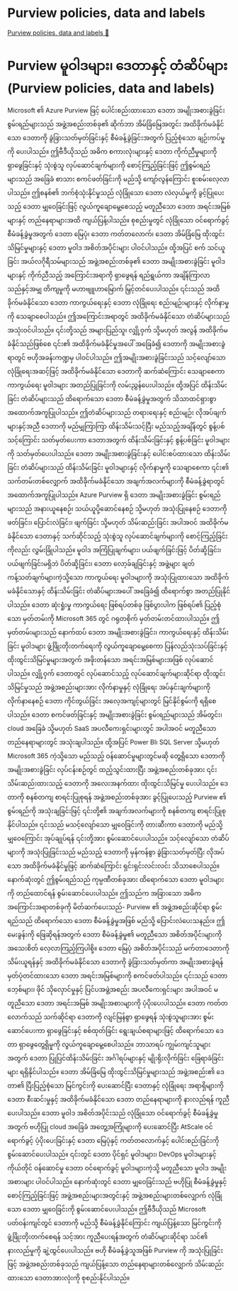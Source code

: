 # Purview policies, data and labels

[Purview policies, data and labels 🔗](https://www.coursera.org/learn/microsoft-sc-900-exam-preparation-and-practice/lecture/alnLb/purview-policies-data-and-labels)

# Purview မူဝါဒများ၊ ဒေတာနှင့် တံဆိပ်များ (Purview policies, data and labels)

Microsoft ၏ Azure Purview ဖြင့် ပေါင်းစည်းထားသော ဒေတာ အမျိုးအစားခွဲခြင်း စွမ်းရည်များသည် အဖွဲ့အစည်းတစ်ခု၏ ဆိုက်ဘာ အိမ်ခြံမြေအတွင်း အထိခိုက်မခံနိုင်သော ဒေတာကို ခွဲခြားသတ်မှတ်ခြင်းနှင့် စီမံခန့်ခွဲခြင်းအတွက် ပြည့်စုံသော ချဉ်းကပ်မှုကို ပေးပါသည်။ ဤဗီဒီယိုသည် အဓိက စကားလုံးများနှင့် ဒေတာ ကိုက်ညီမှုများကို ရှာဖွေခြင်းနှင့် သုံးစွဲသူ လုပ်ဆောင်ချက်များကို စောင့်ကြည့်ခြင်းဖြင့် ဤစွမ်းရည်များသည် အခြေခံ စာသား စကင်ဖတ်ခြင်းကို မည်သို့ ကျော်လွန်ကြောင်း စူးစမ်းလေ့လာပါသည်။ ဤစနစ်၏ ဘက်စုံသုံးနိုင်မှုသည် လုံခြုံသော ဒေတာ လဲလှယ်မှုကို ခွင့်ပြုပေးသည့် ဒေတာ မျှဝေခြင်းဖြင့် လွယ်ကူချောမွေ့စေသည့် မတူညီသော ဒေတာ အရင်းအမြစ်များနှင့် တည်နေရာများအထိ ကျယ်ပြန့်ပါသည်။ စုစည်းမှုတွင် လုံခြုံသော ဝင်ရောက်ခွင့် စီမံခန့်ခွဲမှုအတွက် ဒေတာ မြေပုံ၊ ဒေတာ ကတ်တလောက်၊ ဒေတာ အိမ်ခြံမြေ ထိုးထွင်းသိမြင်မှုများနှင့် ဒေတာ မူဝါဒ အစိတ်အပိုင်းများ ပါဝင်ပါသည်။ ထို့အပြင် စက် သင်ယူခြင်း အယ်လဂိုရီသမ်များသည် အဖွဲ့အစည်းတစ်ခု၏ ဒေတာ အမျိုးအစားခွဲခြင်း မူဝါဒများနှင့် ကိုက်ညီသည့် အကြောင်းအရာကို ရှာဖွေရန် ရည်ရွယ်ကာ အချိန်ကြာလာသည်နှင့်အမျှ တိကျမှုကို မဟာဗျူဟာမြောက် မြှင့်တင်ပေးပါသည်။ ၎င်းသည် အထိခိုက်မခံနိုင်သော ဒေတာ ကာကွယ်ရေးနှင့် ဒေတာ လုံခြုံရေး စည်းမျဉ်းများနှင့် လိုက်နာမှုကို သေချာစေပါသည်။ ဤအကြောင်းအရာတွင် အထိခိုက်မခံနိုင်သော တံဆိပ်များသည် အသုံးဝင်ပါသည်။ ၎င်းတို့သည် အများပြည်သူ၊ လျှို့ဝှက် သို့မဟုတ် အလွန် အထိခိုက်မခံနိုင်သည်ဖြစ်စေ ၎င်း၏ အထိခိုက်မခံနိုင်မှုအပေါ် အခြေခံ၍ ဒေတာကို အမျိုးအစားခွဲရာတွင် ဗဟိုအခန်းကဏ္ဍမှ ပါဝင်ပါသည်။ ဤအမျိုးအစားခွဲခြင်းသည် သင့်လျော်သော လုံခြုံရေးအဆင့်ဖြင့် အထိခိုက်မခံနိုင်သော ဒေတာကို ဆက်ဆံကြောင်း သေချာစေကာ ကာကွယ်ရေး မူဝါဒများ အတည်ပြုခြင်းကို လမ်းညွှန်ပေးပါသည်။ ထို့အပြင် ထိန်းသိမ်းခြင်း တံဆိပ်များသည် ထိရောက်သော ဒေတာ စီမံခန့်ခွဲမှုအတွက် သိသာထင်ရှားစွာ အထောက်အကူပြုပါသည်။ ဤတံဆိပ်များသည် တရားရေးနှင့် စည်းမျဉ်း လိုအပ်ချက်များနှင့်အညီ ဒေတာကို မည်မျှကြာကြာ ထိန်းသိမ်းသင့်ပြီး မည်သည့်အချိန်တွင် စွန့်ပစ်သင့်ကြောင်း သတ်မှတ်ပေးကာ ဒေတာအတွက် ထိန်းသိမ်းခြင်းနှင့် စွန့်ပစ်ခြင်း မူဝါဒများကို သတ်မှတ်ပေးပါသည်။ ဒေတာ အမျိုးအစားခွဲခြင်းနှင့် ပေါင်းစပ်ထားသော ထိန်းသိမ်းခြင်း တံဆိပ်များသည် ထိန်းသိမ်းခြင်း မူဝါဒများနှင့် လိုက်နာမှုကို သေချာစေကာ ၎င်း၏ သက်တမ်းတစ်လျှောက် အထိခိုက်မခံနိုင်သော အချက်အလက်များကို စီမံခန့်ခွဲရာတွင် အထောက်အကူပြုပါသည်။ Azure Purview ရှိ ဒေတာ အမျိုးအစားခွဲခြင်း စွမ်းရည်များသည် အနားယူနေစဉ်၊ သယ်ယူပို့ဆောင်နေစဉ် သို့မဟုတ် အသုံးပြုနေစဉ် ဒေတာကို ဖတ်ခြင်း၊ ပြောင်းလဲခြင်း၊ ဖျက်ခြင်း သို့မဟုတ် သိမ်းဆည်းခြင်း အပါအဝင် အထိခိုက်မခံနိုင်သော ဒေတာနှင့် သက်ဆိုင်သည့် သုံးစွဲသူ လုပ်ဆောင်ချက်များကို စောင့်ကြည့်ခြင်းကိုလည်း လွှမ်းခြုံပါသည်။ မူဝါဒ အကြံပြုချက်များ၊ ပယ်ဖျက်ခြင်းဖြင့် ပိတ်ဆို့ခြင်း၊ ပယ်ဖျက်ခြင်းမရှိဘဲ ပိတ်ဆို့ခြင်း၊ ဒေတာ လော့ခ်ချခြင်းနှင့် အဖွဲ့များ ချတ် ကန့်သတ်ချက်များကဲ့သို့သော ကာကွယ်ရေး မူဝါဒများကို အသုံးပြုထားသော အထိခိုက်မခံနိုင်သောနှင့် ထိန်းသိမ်းခြင်း တံဆိပ်များအပေါ် အခြေခံ၍ ထိရောက်စွာ အတည်ပြုနိုင်ပါသည်။ ဒေတာ ဆုံးရှုံးမှု ကာကွယ်ရေး ဖြစ်ရပ်တစ်ခု ဖြစ်ပွားပါက ဖြစ်ရပ်၏ ပြည့်စုံသော မှတ်တမ်းကို Microsoft 365 တွင် ဂရုတစိုက် မှတ်တမ်းတင်ထားပါသည်။ ဤမှတ်တမ်းများသည် နောက်ထပ် ဒေတာ အမျိုးအစားခွဲခြင်း၊ ကာကွယ်ရေးနှင့် ထိန်းသိမ်းခြင်း မူဝါဒများ ဖွံ့ဖြိုးတိုးတက်ရေးကို လွယ်ကူချောမွေ့စေကာ ပြန်လည်သုံးသပ်ခြင်းနှင့် ထိုးထွင်းသိမြင်မှုများအတွက် အဖိုးတန်သော အရင်းအမြစ်များအဖြစ် လုပ်ဆောင်ပါသည်။ လျှို့ဝှက် ဒေတာတွင် လုပ်ဆောင်သည့် လုပ်ဆောင်ချက်များဆိုင်ရာ ထိုးထွင်းသိမြင်မှုသည် အဖွဲ့အစည်းများအား လိုက်နာမှုနှင့် လုံခြုံရေး အပ်နှင်းချက်များကို လိုက်နာနေစဉ် ဒေတာ ကိုင်တွယ်ခြင်း အလေ့အကျင့်များတွင် မြင်နိုင်စွမ်းကို ရရှိစေပါသည်။ ဒေတာ စကင်ဖတ်ခြင်းနှင့် အမျိုးအစားခွဲခြင်း စွမ်းရည်များသည် အိမ်တွင်း၊ cloud အခြေခံ သို့မဟုတ် SaaS အပလီကေးရှင်းများတွင် အပါအဝင် မတူညီသော တည်နေရာများတွင် အသုံးချပါသည်။ ထို့အပြင် Power BI၊ SQL Server သို့မဟုတ် Microsoft 365 ကဲ့သို့သော မည်သည့် ဝန်ဆောင်မှုများတွင်မဆို တွေ့ရှိသော ဒေတာကို အမျိုးအစားခွဲခြင်း လုပ်ငန်းစဉ်တွင် ထည့်သွင်းထားပြီး အဖွဲ့အစည်းတစ်ခုအား ၎င်းသိမ်းဆည်းထားသည့် ဒေတာကို အလေးအနက်ထား ထိုးထွင်းသိမြင်မှု ပေးပါသည်။ ဒေတာကို စနစ်တကျ စာရင်းပြုစုရန် အဖွဲ့အစည်းတစ်ခုအား ခွင့်ပြုပေးသည့် Purview ၏ စွမ်းရည်ကို အသုံးချခြင်းဖြင့် ၎င်းတို့၏ အချက်အလက်များကို စနစ်တကျ စာရင်းပြုစုနိုင်ပါသည်။ ၎င်းသည် မသင့်လျော်သော မျှဝေခြင်းကို တားဆီးကာ ဒေတာကို မည်သို့ မျှဝေကြောင်း အုပ်ချုပ်ရန် ၎င်းတို့အား စွမ်းဆောင်ပေးပါသည်။ သင့်လျော်သော တံဆိပ်များကို အသုံးပြုခြင်းသည် မည်သည့် ဒေတာကို မှန်ကန်စွာ ခွဲခြားသတ်မှတ်ပြီး လိုအပ်သော အထိခိုက်မခံနိုင်မှုဖြင့် ဆက်ဆံကြောင်း ရှင်းရှင်းလင်းလင်း သိသာစေပါသည်။ နောက်ဆုံးတွင် ဤစွမ်းရည်သည် ကုမ္ပဏီတစ်ခုအား ထိရောက်သော ဒေတာ မူဝါဒများကို တည်ထောင်ရန် စွမ်းဆောင်ပေးပါသည်။ ဤသည်က အခြားသော အဓိက အကြောင်းအရာတစ်ခုကို မိတ်ဆက်ပေးသည်- Purview ၏ အဖွဲ့အစည်းဆိုင်ရာ စွမ်းရည်သည် ထိရောက်သော ဒေတာ စီမံခန့်ခွဲမှုအဖြစ် မည်သို့ ပြောင်းလဲပေးသနည်း။ ဤမေးခွန်းကို ဖြေဆိုရန်အတွက် ဒေတာ စီမံခန့်ခွဲမှု၏ မတူညီသော အစိတ်အပိုင်းများကို အသေးစိတ် လေ့လာကြည့်ကြပါစို့။ ဒေတာ မြေပုံ အစိတ်အပိုင်းသည် မက်တာဒေတာကို သိမ်းယူရန်နှင့် အထိခိုက်မခံနိုင်သော ဒေတာကို ခွဲခြားသတ်မှတ်ကာ အမျိုးအစားခွဲရန် မှတ်ပုံတင်ထားသော ဒေတာ အရင်းအမြစ်များကို စကင်ဖတ်ပါသည်။ ၎င်းသည် ဒေတာဘေ့စ်များ၊ ဖိုင် သိုလှောင်မှုနှင့် ပြင်ပအဖွဲ့အစည်း အပလီကေးရှင်းများ အပါအဝင် မတူညီသော ဒေတာ အရင်းအမြစ် အမျိုးအစားများကို ပံ့ပိုးပေးပါသည်။ ဒေတာ ကတ်တလောက်သည် သက်ဆိုင်ရာ ဒေတာကို လျင်မြန်စွာ ရှာဖွေရန် သုံးစွဲသူများအား စွမ်းဆောင်ပေးကာ ရှာဖွေခြင်းနှင့် စစ်ထုတ်ခြင်း ရွေးချယ်စရာများဖြင့် ထိရောက်သော ဒေတာ ရှာဖွေတွေ့ရှိမှုကို လွယ်ကူချောမွေ့စေပါသည်။ ဘာသာရပ် ကျွမ်းကျင်သူများအတွက် ဒေတာ ပြုပြင်ထိန်းသိမ်းခြင်း အင်္ဂါရပ်များနှင့် မျိုးရိုးလိုက်ခြင်း ခြေရာခံခြင်းများ ရရှိနိုင်ပါသည်။ ဒေတာ အိမ်ခြံမြေ ထိုးထွင်းသိမြင်မှုများသည် အဖွဲ့အစည်း၏ ဒေတာ၏ ပြီးပြည့်စုံသော မြင်ကွင်းကို ပေးဆောင်ပြီး ဒေတာနှင့် လုံခြုံရေး အရာရှိများကို ဒေတာ စီးဆင်းမှုနှင့် အထိခိုက်မခံနိုင်သော ဒေတာ တည်နေရာများကို နားလည်ရန် ကူညီပေးပါသည်။ ဒေတာ မူဝါဒ အစိတ်အပိုင်းသည် လုံခြုံသော ဝင်ရောက်ခွင့် စီမံခန့်ခွဲမှုအတွက် ဗဟိုပြု cloud အခြေခံ အတွေ့အကြုံများကို ပေးဆောင်ပြီး AtScale ဝင်ရောက်ခွင့် ပံ့ပိုးပေးခြင်းနှင့် ဒေတာ မြေပုံနှင့် ကတ်တလောက်နှင့် ပေါင်းစည်းခြင်းကို စွမ်းဆောင်ပေးပါသည်။ ၎င်းတွင် ဒေတာ ပိုင်ရှင် မူဝါဒများ၊ DevOps မူဝါဒများနှင့် ကိုယ်တိုင် ဝန်ဆောင်မှု ဒေတာ ဝင်ရောက်ခွင့် မူဝါဒများကဲ့သို့ မတူညီသော မူဝါဒ အမျိုးအစားများ ပါဝင်ပါသည်။ နောက်ဆုံးတွင် ဒေတာ မျှဝေခြင်းသည် ဗဟိုပြု စီမံခန့်ခွဲမှုနှင့် စောင့်ကြည့်ခြင်းဖြင့် အဖွဲ့အစည်းများအတွင်းနှင့် အဖွဲ့အစည်းများတစ်လျှောက် လုံခြုံသော ဒေတာ မျှဝေခြင်းကို စွမ်းဆောင်ပေးပါသည်။ ဤဗီဒီယိုသည် Microsoft ပတ်ဝန်းကျင်တွင် ဒေတာကို မည်သို့ စီမံခန့်ခွဲနိုင်ကြောင်း ကျယ်ပြန့်သော မြင်ကွင်းကို ဖွံ့ဖြိုးတိုးတက်စေရန် သင့်အား ကူညီပေးရန်အတွက် တံဆိပ်များဆိုင်ရာ သင်၏ နားလည်မှုကို ချဲ့ထွင်ပေးပါသည်။ ဗဟို စီမံခန့်ခွဲသူအဖြစ် Purview ကို အသုံးပြုခြင်းဖြင့် အဖွဲ့အစည်းတစ်ခုသည် ကျယ်ပြန့်သော တည်နေရာများတစ်လျှောက် သိမ်းဆည်းထားသော ဒေတာအားလုံးကို စုစည်းနိုင်ပါသည်။
